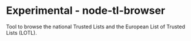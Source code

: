 # Experimental - node-tl-browser
Tool to browse the national Trusted Lists and the European List of Trusted Lists (LOTL).
